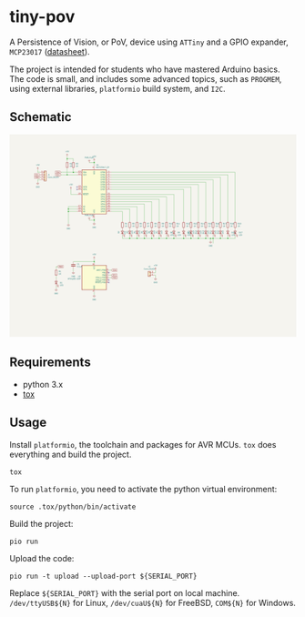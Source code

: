 # tiny-pov

A Persistence of Vision, or PoV, device using `ATTiny` and a GPIO expander,
`MCP23017`
([datasheet](https://ww1.microchip.com/downloads/en/devicedoc/20001952c.pdf)).

The project is intended for students who have mastered Arduino basics. The
code is small, and includes some advanced topics, such as `PROGMEM`, using
external libraries, `platformio` build system, and `I2C`.

## Schematic

![Schematic](assets/tiny-pov.svg)

## Requirements

* python 3.x
* [tox](https://tox.wiki/en/latest/)

## Usage

Install `platformio`, the toolchain and packages for AVR MCUs. `tox` does
everything and build the project.

```console
tox
```

To run `platformio`, you need to activate the python virtual environment:

```console
source .tox/python/bin/activate
```

Build the project:

```console
pio run
```

Upload the code:

```console
pio run -t upload --upload-port ${SERIAL_PORT}
```

Replace `${SERIAL_PORT}` with the serial port on local machine.
`/dev/ttyUSB${N}` for Linux, `/dev/cuaU${N}` for FreeBSD, `COM${N}` for
Windows.
